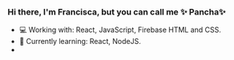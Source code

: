 ### Hi there, I'm Francisca, but you can call me ✨ Pancha✨ 


- :computer: Working with:  React, JavaScript, Firebase HTML and CSS.
- 🔭 Currently learning: React, NodeJS.
- 




<!--
**Fran-Munoz/Fran-Munoz** is a ✨ _special_ ✨ repository because its `README.md` (this file) appears on your GitHub profile.

Here are some ideas to get you started:

- 🔭 I’m currently working on ...
- 🌱 I’m currently learning ...
- 👯 I’m looking to collaborate on ...
- 🤔 I’m looking for help with ...
- 💬 Ask me about ...
- 📫 How to reach me: ...
- 😄 Pronouns: ...
- ⚡ Fun fact: ...
-->
